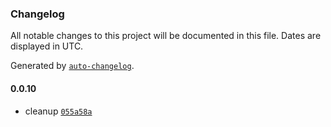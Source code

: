 ### Changelog

All notable changes to this project will be documented in this file. Dates are displayed in UTC.

Generated by [`auto-changelog`](https://github.com/CookPete/auto-changelog).

#### 0.0.10

- cleanup [`055a58a`](https://github.com/Kodaps/faker/commit/055a58a4d6e811fe38dcdef6ffc0d5b8dc14c92f)
